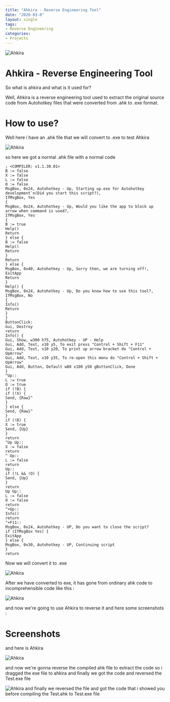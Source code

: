 ```yaml
---
title: "Ahkira - Reverse Engineering Tool"
date: "2020-03-8"
layout: single
tags:
- Reverse Engineering
categories:
- Projects
---
```


![Ahkira](https://d.top4top.io/p_15282i9pl1.jpg)

# Ahkira - Reverse Engineering Tool

So what is ahkira and what is it used for?

Well, Ahkira is a reverse engineering tool used to extract the original source code from Autohotkey files that were converted from .ahk to .exe format.
 
 # How to use?

Well here i have an .ahk file that we will convert to .exe to test Ahkira

![Ahkira](https://k.top4top.io/p_1528vl26l1.png)

so here we got a normal .ahk file with a normal code 

```ahk
; <COMPILER: v1.1.30.01>
B := false
X := false
L := false
O := false
MsgBox, 0x24, Autohotkey - Up, Starting up.exe for Autohotkey development`n(Did you start this script?),
IfMsgBox, Yes
{
MsgBox, 0x24, Autohotkey - Up, Would you like the app to block up arrow when command is used?,
IfMsgBox, Yes
{
B := true
Help()
Return
} else {
B := false
Help()
Return
}
Return
} else {
MsgBox, 0x40, Autohotkey - Up, Sorry then, we are turning off!,
ExitApp
Return
}
Help() {
MsgBox, 0x24, Autohotkey - Up, Do you know how to use this tool?,
IfMsgBox, No
{
Info()
Return
}
}
ButtonClick:
Gui, Destroy
return
Info() {
Gui, Show, w300 h75, Autohotkey - UP - Help
Gui, Add, Text, x10 y5, To exit press "Control + Shift + F11"
Gui, Add, Text, x10 y20, To print up arrow bracket do "Control + UpArrow"
Gui, Add, Text, x10 y35, To re-open this menu do "Control + Shift + UpArrow"
Gui, Add, Button, Default w80 x100 y50 gButtonClick, Done
}
^Up::
L := true
O := true
if (!B) {
if (!X) {
Send, {Raw}^
}
} else {
Send, {Raw}^
}
if (!B) {
X := true
Send, {Up}
}
return
^Up Up::
X := false
return
^ Up::
L := false
return
Up::
if (!L && !O) {
Send, {Up}
}
return
Up Up::
L := false
O := false
return
^+Up::
Info()
return
^+F11::
MsgBox, 0x24, Autohotkey - UP, Do you want to close the script?
if (IfMsgBox Yes) {
ExitApp
} else {
MsgBox, 0x30, Autohotkey - UP, Continuing script
}
return
```
Now we will convert it to .exe

![Ahkira](https://a.top4top.io/p_1528lavdm1.png)

After we have converted to exe, it has gone from ordinary ahk code to incomprehensible code like this :

![Ahkira](https://c.top4top.io/p_1528vo1791.png)

and now we're going to use Ahkira to reverse it
and here some screenshots :
 # Screenshots
 and here is Ahkira 
 
 ![Ahkira](https://g.top4top.io/p_1528qh4a41.png)

and now we're gonna reverse the compiled ahk file to extract the code 
so i dragged the exe file to ahkira and finally we got the code and reversed the Test.exe file

![Ahkira](https://l.top4top.io/p_1528irn011.png)
 and finally we reversed the file and got the code that i showed you before compiling the Test.ahk to Test.exe file
 






